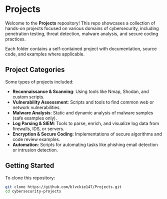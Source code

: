 # Projects

Welcome to the **Projects** repository! This repo showcases a collection of hands-on projects focused on various domains of cybersecurity, including penetration testing, threat detection, malware analysis, and secure coding practices.

Each folder contains a self-contained project with documentation, source code, and examples where applicable.

## Project Categories

Some types of projects included:

-  **Reconnaissance & Scanning**: Using tools like Nmap, Shodan, and custom scripts.
-  **Vulnerability Assessment**: Scripts and tools to find common web or network vulnerabilities.
-  **Malware Analysis**: Static and dynamic analysis of malware samples (safe examples only).
-  **Log Parsing & SIEM**: Tools to parse, enrich, and visualize log data from firewalls, IDS, or servers.
-  **Encryption & Secure Coding**: Implementations of secure algorithms and code review examples.
-  **Automation**: Scripts for automating tasks like phishing email detection or intrusion detection.

##  Getting Started

To clone this repository:

```bash
git clone https://github.com/blvckie147/Projects.git
cd cybersecurity-projects
```


